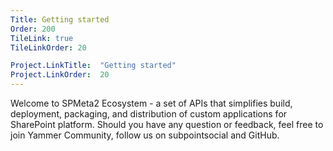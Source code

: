 ```yaml
---
Title: Getting started
Order: 200
TileLink: true
TileLinkOrder: 20

Project.LinkTitle:  "Getting started"
Project.LinkOrder:  20
---
```


<div class="row d-project-category-container">
Welcome to SPMeta2 Ecosystem - a set of APIs that simplifies build, deployment, packaging, and distribution of custom applications for SharePoint platform. Should you have any question or feedback, feel free to join Yammer Community, follow us on subpointsocial and GitHub.
</div>